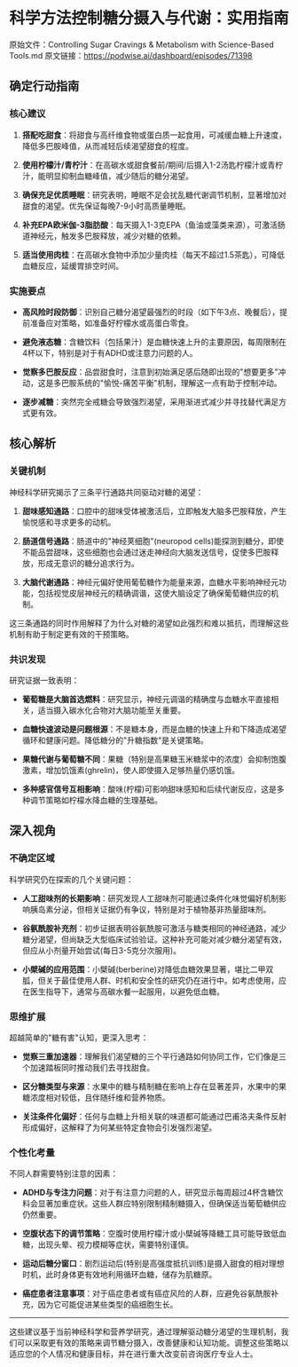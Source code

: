 # 科学方法控制糖分摄入与代谢：实用指南

原始文件：Controlling Sugar Cravings & Metabolism with Science-Based Tools.md
原文链接：https://podwise.ai/dashboard/episodes/71398

## 确定行动指南

### 核心建议
1. **搭配吃甜食**：将甜食与高纤维食物或蛋白质一起食用，可减缓血糖上升速度，降低多巴胺峰值，从而减轻后续渴望甜食的程度。
   
2. **使用柠檬汁/青柠汁**：在高碳水或甜食餐前/期间/后摄入1-2汤匙柠檬汁或青柠汁，能明显抑制血糖峰值，减少随后的糖分渴望。

3. **确保充足优质睡眠**：研究表明，睡眠不足会扰乱糖代谢调节机制，显著增加对甜食的渴望。优先保证每晚7-9小时高质量睡眠。

4. **补充EPA欧米伽-3脂肪酸**：每天摄入1-3克EPA（鱼油或藻类来源），可激活肠道神经元，触发多巴胺释放，减少对糖的依赖。

5. **适当使用肉桂**：在高碳水食物中添加少量肉桂（每天不超过1.5茶匙），可降低血糖反应，延缓胃排空时间。

### 实施要点

- **高风险时段防御**：识别自己糖分渴望最强烈的时段（如下午3点、晚餐后），提前准备应对策略，如准备好柠檬水或高蛋白零食。

- **避免液态糖**：含糖饮料（包括果汁）是血糖快速上升的主要原因，每周限制在4杯以下，特别是对于有ADHD或注意力问题的人。

- **觉察多巴胺反应**：品尝甜食时，注意到初始满足感后随即出现的"想要更多"冲动，这是多巴胺系统的"愉悦-痛苦平衡"机制，理解这一点有助于控制冲动。

- **逐步减糖**：突然完全戒糖会导致强烈渴望，采用渐进式减少并寻找替代满足方式更有效。

## 核心解析

### 关键机制

神经科学研究揭示了三条平行通路共同驱动对糖的渴望：

1. **甜味感知通路**：口腔中的甜味受体被激活后，立即触发大脑多巴胺释放，产生愉悦感和寻求更多的动机。

2. **肠道信号通路**：肠道中的"神经荚细胞"(neuropod cells)能探测到糖分，即使不能品尝甜味，这些细胞也会通过迷走神经向大脑发送信号，促使多巴胺释放，形成无意识的糖分追求行为。

3. **大脑代谢通路**：神经元偏好使用葡萄糖作为能量来源，血糖水平影响神经元功能，包括视觉皮层神经元的精确调谐，这使大脑设定了确保葡萄糖供应的机制。

这三条通路的同时作用解释了为什么对糖的渴望如此强烈和难以抵抗，而理解这些机制有助于制定更有效的干预策略。

### 共识发现

研究证据一致表明：

- **葡萄糖是大脑首选燃料**：研究显示，神经元调谐的精确度与血糖水平直接相关，适当摄入碳水化合物对大脑功能至关重要。

- **血糖快速波动是问题根源**：不是糖本身，而是血糖的快速上升和下降造成渴望循环和健康问题。降低糖分的"升糖指数"是关键策略。

- **果糖代谢与葡萄糖不同**：果糖（特别是高果糖玉米糖浆中的浓度）会抑制饱腹激素，增加饥饿素(ghrelin)，使人即使摄入足够热量仍感饥饿。

- **多种感官信号互相影响**：酸味(柠檬)可影响甜味感知和后续代谢反应，这是多种调节策略如柠檬水降血糖的生理基础。

## 深入视角

### 不确定区域

科学研究仍在探索的几个关键问题：

- **人工甜味剂的长期影响**：研究发现人工甜味剂可能通过条件化味觉偏好机制影响胰岛素分泌，但相关证据仍有争议，特别是对于植物基非热量甜味剂。

- **谷氨酰胺补充剂**：初步证据表明谷氨酰胺可激活与糖类相同的神经通路，减少糖分渴望，但尚缺乏大型临床试验验证。这种补充可能对减少糖分渴望有效，但应从小剂量开始尝试(每日3-5克分次服用)。

- **小檗碱的应用范围**：小檗碱(berberine)对降低血糖效果显著，堪比二甲双胍，但关于最佳使用人群、时机和安全性的研究仍在进行中。如考虑使用，应在医生指导下，通常与高碳水餐一起服用，以避免低血糖。

### 思维扩展

超越简单的"糖有害"认知，更深入思考：

- **觉察三重加速器**：理解我们渴望糖的三个平行通路如何协同工作，它们像是三个加速踏板同时推动我们去寻找甜食。

- **区分糖类型与来源**：水果中的糖与精制糖在影响上存在显著差异，水果中的果糖浓度相对较低，且伴随纤维和营养物质。

- **关注条件化偏好**：任何与血糖上升相关联的味道都可能通过巴甫洛夫条件反射形成偏好，这解释了为何某些特定食物会引发强烈渴望。

### 个性化考量

不同人群需要特别注意的因素：

- **ADHD与专注力问题**：对于有注意力问题的人，研究显示每周超过4杯含糖饮料会显著加重症状。这些人群应特别限制精制糖摄入，但确保适当葡萄糖供应仍然重要。

- **空腹状态下的调节策略**：空腹时使用柠檬汁或小檗碱等降糖工具可能导致低血糖，出现头晕、视力模糊等症状，需要特别谨慎。

- **运动后糖分窗口**：剧烈运动后(特别是高强度抵抗训练)是摄入甜食的相对理想时机，此时身体更有效地利用循环血糖，储存为肌糖原。

- **癌症患者注意事项**：对于癌症患者或有癌症风险的人群，应避免谷氨酰胺补充，因为它可能促进某些类型的癌细胞生长。

---

这些建议基于当前神经科学和营养学研究，通过理解驱动糖分渴望的生理机制，我们可以采取更有效的策略来调节糖分摄入，改善健康和认知功能。调整这些策略以适应您的个人情况和健康目标，并在进行重大改变前咨询医疗专业人士。
